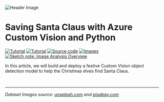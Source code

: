 ![Header Image](https://sfoteini.github.io/images/post/saving-santa-claus-with-azure-custom-vision-and-python/SavingSanta_header_hud1b5a88f031b27740a48c670d7fc8c38_133708_1110x0_resize_q95_h2_box_3.webp)
# Saving Santa Claus with Azure Custom Vision and Python
<p>
  <a href="https://sfoteini.github.io/blog/saving-santa-claus-with-azure-custom-vision-and-python/" target="_blank"><img src="https://img.shields.io/badge/Instructions-informational?style=for-the-badge" alt="Tutorial"></a>
  <a href="https://techcommunity.microsoft.com/t5/educator-developer-blog/saving-santa-claus-with-azure-custom-vision-and-python/ba-p/3031744" target="_blank"><img src="https://img.shields.io/badge/Microsoft Tech Community Blog-informational?style=for-the-badge" alt="Tutorial"></a>
  <a href="test-camera.py" target="_blank"><img src="https://img.shields.io/badge/Python App-critical?style=for-the-badge" alt="Source code"></a>
  <a href="images" target="_blank"><img src="https://img.shields.io/badge/Images-yellow?style=for-the-badge" alt="Images"></a>
  <a href="https://github.com/sfoteini/sketchnotes/blob/main/custom-vision.jpg?raw=true" target="_blank"><img src="https://img.shields.io/badge/Sketch note-yellowgreen?style=for-the-badge" alt="Sketch note: Image Analysis Overview"></a>
</p>

In this article, we will build and deploy a festive Custom Vision object detection model to help the Christmas elves find Santa Claus.

<br>

---------

*Dataset Images source: [unsplash.com](https://unsplash.com/) and [pixabay.com](https://pixabay.com/)*
